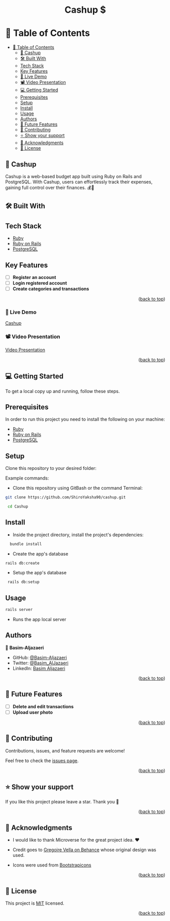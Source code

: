 <a name="readme-top"></a>

<h1 align='center'> Cashup $ </h1>

# 📗 Table of Contents

- [📗 Table of Contents](#-table-of-contents)
  - [📖 Cashup ](#about-project-)
  - [🛠 Built With ](#-built-with-)
  - [Tech Stack ](#tech-stack-)
  - [Key Features](#key-features)
  - [🚀 Live Demo](#live-demo)
  - [📽️ Video Presentation](#video)
  - [💻 Getting Started ](#-getting-started-)
  - [Prerequisites](#prerequisites)
  - [Setup](#setup)
  - [Install](#install)
  - [Usage](#usage)
  - [Authors ](#authors-)
  - [🔭 Future Features ](#-future-features-)
  - [🤝 Contributing ](#-contributing-)
  - [⭐️ Show your support ](#️-show-your-support-)
  - [🙏 Acknowledgments ](#-acknowledgments-)
  - [📝 License ](#-license-)

## 📖 Cashup<a name="about-project"></a>
Cashup is a web-based budget app built using Ruby on Rails and PostgreSQL. With Cashup, users can effortlessly track their expenses, gaining full control over their finances. 💰💼

## 🛠 Built With <a name="built-with"></a>

## Tech Stack <a name="tech-stack"></a>

- [Ruby](https://www.ruby-lang.org/en/)
- [Ruby on Rails](https://rubyonrails.org/)
- [PostgreSQL](https://www.postgresql.org/)

## Key Features

- [ ] **Register an account**
- [ ] **Login registered account**
- [ ] **Create categories and transactions**

<p align="right">(<a href="#readme-top">back to top</a>)</p>

### 🚀 Live Demo <a name="live-demo"></a>

<a href="" target="_blank">Cashup</a>
### 📽️ Video Presentation <a name="video"></a>

[Video Presentation ]()

<p align="right">(<a href="#readme-top">back to top</a>)</p>

## 💻 Getting Started <a name="getting-started"></a>

To get a local copy up and running, follow these steps.

## Prerequisites

In order to run this project you need to install the following on your machine:
- [Ruby](https://www.ruby-lang.org/en/)
- [Ruby on Rails](https://rubyonrails.org/)
- [PostgreSQL](https://www.postgresql.org/)

## Setup

Clone this repository to your desired folder:

Example commands:

-  Clone this repository using GitBash or the command Terminal:

```sh
git clone https://github.com/ShiroYaksha90/cashup.git

 cd Cashup
```

## Install

- Inside the project directory, install the project's dependencies:

```sh
  bundle install 
```

- Create the app's database

```sh
rails db:create
```
   
- Setup the app's database
  
```sh
 rails db:setup
```
## Usage

```sh
rails server
```
- Runs the app local server


## Authors <a name="authors"></a>

👤 **Basim-Aljazaeri**

- GitHub: [@Basim-Aljazaeri](https://github.com/Shiroyaksha90)
- Twitter: [@Basim_AlJazaeri](https://twitter.com/Basim_AlJazaeri)
- LinkedIn: [Basim Aljazaeri](https://www.linkedin.com/in/basim-aljazaeri-603682201/)

<p align="right">(<a href="#readme-top">back to top</a>)</p>

## 🔭 Future Features <a name="future-features"></a>

- [ ] **Delete and edit transactions**
- [ ] **Upload user photo**

<p align="right">(<a href="#readme-top">back to top</a>)</p>

## 🤝 Contributing <a name="contributing"></a>

Contributions, issues, and feature requests are welcome!

Feel free to check the [issues page](https://github.com/ShiroYaksha90/cashup/issues).

<p align="right">(<a href="#readme-top">back to top</a>)</p>

## ⭐️ Show your support <a name="support"></a>

If you like this project please leave a star. Thank you 🙏

<p align="right">(<a href="#readme-top">back to top</a>)</p>

## 🙏 Acknowledgments <a name="acknowledgements"></a>

- I would like to thank Microverse for the great project idea. ❤️
 - Credit goes to [Gregoire Vella on Behance](https://www.behance.net/gregoirevella) whose original design was used.

-  Icons were used from [Bootstrapicons](https://icons.getbootstrap.com/)

<p align="right">(<a href="#readme-top">back to top</a>)</p>

## 📝 License <a name="license"></a>
This project is [MIT](./MIT.md) licensed.


<p align="right">(<a href="#readme-top">back to top</a>)</p>